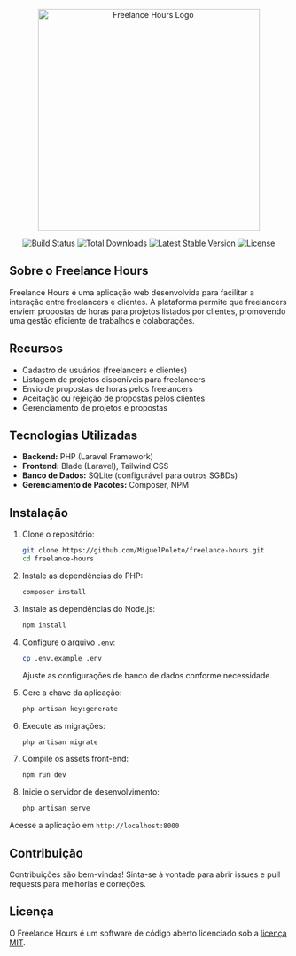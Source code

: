 <p align="center"><a href="https://github.com/MiguelPoleto/freelance-hours" target="_blank"><img src="https://raw.githubusercontent.com/laravel/art/master/logo-lockup/5%20SVG/2%20CMYK/1%20Full%20Color/laravel-logolockup-cmyk-red.svg" width="400" alt="Freelance Hours Logo"></a></p>

<p align="center">
<a href="https://github.com/MiguelPoleto/freelance-hours/actions"><img src="https://github.com/MiguelPoleto/freelance-hours/workflows/tests/badge.svg" alt="Build Status"></a>
<a href="https://packagist.org/packages/miguelpoleto/freelance-hours"><img src="https://img.shields.io/packagist/dt/miguelpoleto/freelance-hours" alt="Total Downloads"></a>
<a href="https://packagist.org/packages/miguelpoleto/freelance-hours"><img src="https://img.shields.io/packagist/v/miguelpoleto/freelance-hours" alt="Latest Stable Version"></a>
<a href="LICENSE"><img src="https://img.shields.io/packagist/l/miguelpoleto/freelance-hours" alt="License"></a>
</p>

## Sobre o Freelance Hours

Freelance Hours é uma aplicação web desenvolvida para facilitar a interação entre freelancers e clientes. A plataforma permite que freelancers enviem propostas de horas para projetos listados por clientes, promovendo uma gestão eficiente de trabalhos e colaborações.

## Recursos

- Cadastro de usuários (freelancers e clientes)
- Listagem de projetos disponíveis para freelancers
- Envio de propostas de horas pelos freelancers
- Aceitação ou rejeição de propostas pelos clientes
- Gerenciamento de projetos e propostas

## Tecnologias Utilizadas

- **Backend:** PHP (Laravel Framework)
- **Frontend:** Blade (Laravel), Tailwind CSS
- **Banco de Dados:** SQLite (configurável para outros SGBDs)
- **Gerenciamento de Pacotes:** Composer, NPM

## Instalação

1. Clone o repositório:
   ```bash
   git clone https://github.com/MiguelPoleto/freelance-hours.git
   cd freelance-hours
   ```

2. Instale as dependências do PHP:
   ```bash
   composer install
   ```

3. Instale as dependências do Node.js:
   ```bash
   npm install
   ```

4. Configure o arquivo `.env`:
   ```bash
   cp .env.example .env
   ```
   Ajuste as configurações de banco de dados conforme necessidade.

5. Gere a chave da aplicação:
   ```bash
   php artisan key:generate
   ```

6. Execute as migrações:
   ```bash
   php artisan migrate
   ```

7. Compile os assets front-end:
   ```bash
   npm run dev
   ```

8. Inicie o servidor de desenvolvimento:
   ```bash
   php artisan serve
   ```

Acesse a aplicação em `http://localhost:8000`

## Contribuição

Contribuições são bem-vindas! Sinta-se à vontade para abrir issues e pull requests para melhorias e correções.

## Licença

O Freelance Hours é um software de código aberto licenciado sob a [licença MIT](LICENSE).

